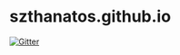 # szthanatos.github.io

[![Gitter](https://badges.gitter.im/szthanatos-github-io/community.svg)](https://gitter.im/szthanatos-github-io/community?utm_source=badge&utm_medium=badge&utm_campaign=pr-badge&utm_content=badge)